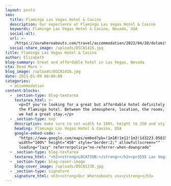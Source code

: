 ```yaml
---
layout: posts
seo:
  title: Flamingo Las Vegas Hotel & Casino
  description: Our experience at Flamingo Las Vegas Hotel & Casino
  keywords: Flamingo Las Vegas Hotel & Casino, Nevada, USA
  social-alt:
  url: >-
    /https://ourwhereabouts.com/travel/accommodation/2022/04/20/dolomites-travel-guide.html
  social-share_image: /uploads/DSCN1416.jpg
title: Flamingo Las Vegas Hotel & Casino
author: Elizabeth
blog-summary: Great and affordable hotel in Las Vegas, Nevada
cta: Read More →
blog_image: /uploads/DSCN1416.jpg
date: 2021-01-09 00:00:00
categories:
  - accommodation
content-blocks:
  - _section-type: blog-textarea
    textarea_html: >-
      <p>If you're looking for a great but affordable hotel definitely consider
      the Flamingo hotel. Between the atmosphere, location, the rooms, and pools
      we had a great stay.</p>
  - _section-type: map
    description: make sure to set width to 100%, height to 350 and style to border 2
    heading: Flamingo Las Vegas Hotel & Casino, USA
    google-embed-code: >-
      "https://www.google.com/maps/embed?pb=!1m18!1m12!1m3!1d3223.0581564562935!2d-115.17298038512432!3d36.116440880095126!2m3!1f0!2f0!3f0!3m2!1i1024!2i768!4f13.1!3m3!1m2!1s0x80c8c43bca8fd755%3A0x645b9d40c4e2ea75!2sFlamingo%20Las%20Vegas%20Hotel%20%26%20Casino!5e0!3m2!1sen!2sil!4v1653843826406!5m2!1sen!2sil"
      width="100%" height="450" style="border:2;" allowfullscreen=""
      loading="lazy" referrerpolicy="no-referrer-when-downgrade"
  - _section-type: blog-textarea
    textarea_html: "<h2><strong>LOCATION:</strong></h2><p>3555 Las Vegas Boulevard, Las Vegas Strip, Las Vegas, NV 89109.</p><p>A 10-minute drive from Harry Reid International Airport.</p><p>Location: on Las Vegas Strip.</p><p>\_</p><h2><strong>PARKING:</strong></h2><p>Public parking is available on site at a cost of $15 per day.</p><p>\_</p><h2><strong>HOTEL DETAILS:</strong></h2><p>This resort is located on the Las Vegas Strip, and features a Caribbean-style pool with plenty of entertainment for adults and the whole family, along with a spa and 2 casinos. There are multiple dining options and lounges.</p><p>\_</p><h2><strong>ROOM TYPE WE STAYED IN:</strong></h2><p><strong><em>Flamingo Room, 1 King size bed, Non-Smoking</em></strong></p><p>The room was very spacious, with an air-conditioner, a furnished with a work desk, TV, a seating area and a safety deposit box.</p><p>\_</p><h2><strong>PRICE:</strong></h2><p>Starts at $51 per night.</p><p>\_</p><h2><strong>COMFORT LEVEL:</strong></h2><p>9/10! The bed was large and comfortable, and the layout of the space was good.</p><p>\_</p><h2><strong>VIEWS TO EXPECT ON PROPERTY:</strong></h2><p>The inside is beautiful and looks nice and modern. There is a nice garden with flamingos. Yes, real flamingos. The hotel is in the middle of the strip so not much of a view of the outdoors just stores and casinos. If you have a garden view you'll see the garden, pools and High Roller.</p><p>\_</p><h2><strong>DINING:</strong></h2><p>There are restaurants and a food court that includes all sorts of food, you can have there breakfast, lunch or dinner with extra charge.&nbsp;</p><ul><li><strong>Center Cut steakhouse:&nbsp;</strong>offers fine steaks and seafood.</li><li><strong>Paradise Garden Buffet:&nbsp;</strong>offers a variety of around-the-world cuisine.</li><li><strong>Carlos ‘n Charlie’s Restaurant:</strong>&nbsp;offers casual Mexican fare.</li><li><strong>Club Cappuccino:&nbsp;</strong>You can grab a cup of coffee, drinks and treats.</li><li><strong>Flamingo Food Court:</strong>&nbsp;a great variety of food. They have pizza, burgers, subs or pan-Asian cuisine.</li><li><strong>Jimmy Buffet’s Margaritaville:&nbsp;</strong>offers a variety of around the world cuisine.</li><li><strong>Nook Express:&nbsp;</strong>Grab and go with fresh coffee, tea and pastries.</li></ul><p>\_</p><h2><strong>ACCOMMODATIONS AND AMENITIES:</strong></h2><ul><li><strong>Gym: </strong>State-of-the-art gym.</li><li><strong>Casino:</strong> 130 table games and 1,600 slot games.</li><li><strong>Pools: </strong>There are 2 outdoor pools with waterfalls, a water slide, and an adults-only area.&nbsp;</li><li><strong>The Wildlife Habitat: </strong>There is a 15-acre habitat that offers guests a chance to view exotic birds, fish, and turtles.</li><li><strong>Entertainment: </strong>Options include performances by major world-known musical acts, stand-up comedians, and adult-oriented burlesque shows.</li><li><strong>Garden bar:</strong> Sip on cocktails with a great view of the Flamingo lagoon and waterfalls.​​</li></ul><p>\_</p><h2><strong>BEST SEASON TO VISIT:</strong></h2><p>The best time to visit Las Vegas is from March to May and from September to November. While you'll find plenty of travel deals throughout the year, the spring and fall shoulder seasons offer the most moderate weather. We visited in October and it was perfect.</p>"
  - _section-type: blog-cover-image
    blog-cover_image: /uploads/DSCN1238.jpg
  - _section-type: signature
    signature_html: <h3><strong>Our Whereabouts xxx</strong></h3>
---
```

